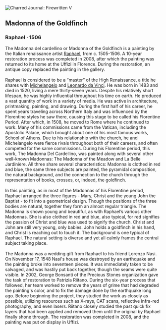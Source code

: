 <div class="artwork-of-the-day">
  <div class="container">
    <div class="img-wrapper">
      <img
        src="https://uploads3.wikiart.org/images/raphael/madonna-of-the-goldfinch.jpg!Large.jpg"
        alt="Charred Journal: Firewritten V" />
    </div>
    <div class="artwork-detail">
      <div class="artwork-origin"> 
        <h2 class="artwork-name">Madonna of the Goldfinch</h2>
        <h3 class="artist">
          Raphael
                    ·  1506
        </h3>
      </div>
      <p class="description">
        <span class="artwork-description-text ng-binding" ng-bind-html="viewModel.ArtworkOfTheDay.Description | unsafe">The Madonna del cardellino or Madonna of the Goldfinch is a painting by the Italian renaissance artist <a target="_blank" href="/en/raphael">Raphael</a>, from c. 1505-1506. A 10-year restoration process was completed in 2008, after which the painting was returned to its home at the Uffizi in Florence. During the restoration, an antique copy replaced the painting in the gallery.
<br>
<br>Raphael is considered to be a “master” of the High Renaissance, a title he shares with <a target="_blank" href="/en/michelangelo">Michelangelo</a> and <a target="_blank" href="/en/leonardo-da-vinci">Leonardo da Vinci</a>. He was born in 1483 and died in 1520, living a mere thirty-seven years. Despite his relatively short lifespan, he was highly influential throughout his time on earth. He produced a vast quantity of work in a variety of media. He was active in architecture, printmaking, painting, and drawing. During the first half of his career, he spent years traveling across Northern Italy and was influenced by the Florentine styles he saw there, causing this stage to be called his Florentine Period. After which, in 1508, he moved to Rome where he continued to work. Many of his commissions came from the Vatican, including the Apostolic Palace, which brought about one of his most famous works, School of Athens. Due to his relationship with the church, he and Michelangelo were fierce rivals throughout both of their careers, and often competed for the same commissions. During his Florentine period, this work, The Madonna Del Cardellino, was painted along with several other well-known Madonnas: The Madonna of the Meadow and La Belle Jardinière. All three share several characteristics: Madonna is clothed in red and blue, the same three subjects are painted, the pyramidal composition, the natural background, and the connection to the church through the representation of books, crosses, or, indeed, the goldfinch.
<br>
<br>In this painting, as in most of the Madonnas of his Florentine period, Raphael arranged the three figures - Mary, Christ and the young John the Baptist - to fit into a geometrical design. Though the positions of the three bodies are natural, together they form an almost regular triangle. The Madonna is shown young and beautiful, as with Raphael’s various other Madonnas. She is also clothed in red and blue, also typical, for red signifies the passion of Christ and blue was used to signify the church. Christ and John are still very young, only babies. John holds a goldfinch in his hand, and Christ is reaching out to touch it. The background is one typical of Raphael. The natural setting is diverse and yet all calmly frames the central subject taking place.
<br>
<br>The Madonna was a wedding gift from Raphael to his friend Lorenzo Nasi. On November 17, 1548 Nasi's house was destroyed by an earthquake and the painting broke into seventeen pieces. It was immediately taken to be salvaged, and was hastily put back together, though the seams were quite visible. In 2002, George Bonsanti of the Precious Stones organization gave the task of restoration to Patrizia Riitano. During the six-year process that followed, her team worked to remove the years of grime that had degraded the painting's color, and to fix the damage done by the earthquake long ago. Before beginning the project, they studied the work as closely as possible, utilizing resources such as X-rays, CAT scans, reflective infra-red photography, and even lasers. Riitano closely studied the past quick fix layers that had been applied and removed them until the original by Raphael finally shone through. The restoration was completed in 2008, and the painting was put on display in Uffizi.</span>
                        <div class="text-shadow-container" ng-show="showShadow" style=""></div>
      </p>
    </div>
  </div>

</div>
